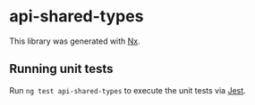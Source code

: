 # api-shared-types

This library was generated with [Nx](https://nx.dev).

## Running unit tests

Run `ng test api-shared-types` to execute the unit tests via [Jest](https://jestjs.io).
